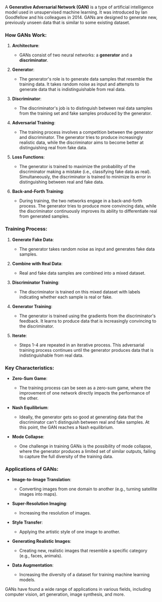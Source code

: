 A **Generative Adversarial Network (GAN)** is a type of artificial intelligence model used in unsupervised machine learning. It was introduced by Ian Goodfellow and his colleagues in 2014. GANs are designed to generate new, previously unseen data that is similar to some existing dataset.

### How GANs Work:

1. **Architecture**:
   - GANs consist of two neural networks: a **generator** and a **discriminator**.

2. **Generator**:
   - The generator's role is to generate data samples that resemble the training data. It takes random noise as input and attempts to generate data that is indistinguishable from real data.

3. **Discriminator**:
   - The discriminator's job is to distinguish between real data samples from the training set and fake samples produced by the generator.

4. **Adversarial Training**:
   - The training process involves a competition between the generator and discriminator. The generator tries to produce increasingly realistic data, while the discriminator aims to become better at distinguishing real from fake data.

5. **Loss Functions**:
   - The generator is trained to maximize the probability of the discriminator making a mistake (i.e., classifying fake data as real). Simultaneously, the discriminator is trained to minimize its error in distinguishing between real and fake data.

6. **Back-and-Forth Training**:
   - During training, the two networks engage in a back-and-forth process. The generator tries to produce more convincing data, while the discriminator continuously improves its ability to differentiate real from generated samples.

### Training Process:

1. **Generate Fake Data**:
   - The generator takes random noise as input and generates fake data samples.

2. **Combine with Real Data**:
   - Real and fake data samples are combined into a mixed dataset.

3. **Discriminator Training**:
   - The discriminator is trained on this mixed dataset with labels indicating whether each sample is real or fake.

4. **Generator Training**:
   - The generator is trained using the gradients from the discriminator's feedback. It learns to produce data that is increasingly convincing to the discriminator.

5. **Iterate**:
   - Steps 1-4 are repeated in an iterative process. This adversarial training process continues until the generator produces data that is indistinguishable from real data.

### Key Characteristics:

- **Zero-Sum Game**:
  - The training process can be seen as a zero-sum game, where the improvement of one network directly impacts the performance of the other.

- **Nash Equilibrium**:
  - Ideally, the generator gets so good at generating data that the discriminator can't distinguish between real and fake samples. At this point, the GAN reaches a Nash equilibrium.

- **Mode Collapse**:
  - One challenge in training GANs is the possibility of mode collapse, where the generator produces a limited set of similar outputs, failing to capture the full diversity of the training data.

### Applications of GANs:

- **Image-to-Image Translation**:
  - Converting images from one domain to another (e.g., turning satellite images into maps).

- **Super-Resolution Imaging**:
  - Increasing the resolution of images.

- **Style Transfer**:
  - Applying the artistic style of one image to another.

- **Generating Realistic Images**:
  - Creating new, realistic images that resemble a specific category (e.g., faces, animals).

- **Data Augmentation**:
  - Increasing the diversity of a dataset for training machine learning models.

GANs have found a wide range of applications in various fields, including computer vision, art generation, image synthesis, and more.
